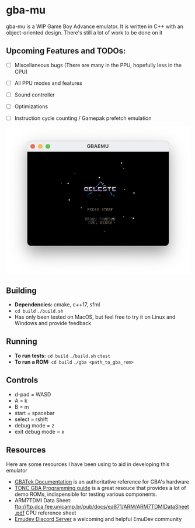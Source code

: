 # gba-mu

gba-mu is a WIP Game Boy Advance emulator. It is written in C++ with an object-oriented design. There's still a lot of work to be done on it

## Upcoming Features and TODOs:
- [ ] Miscellaneous bugs (There are many in the PPU, hopefully less in the CPU)
- [ ] All PPU modes and features
- [ ] Sound controller
- [ ] Optimizations
- [ ] Instruction cycle counting / Gamepak prefetch emulation


![Alt text](media/celeste.png?raw=true)


## Building 
* **Dependencies:** cmake, c++17, sfml
* `cd build` `./build.sh`
* Has only been tested on MacOS, but feel free to try it on Linux and Windows and provide feedback
## Running
* **To run tests:** `cd build` `./build.sh` `ctest`
* **To run a ROM:** `cd build` `./gba <path_to_gba_rom>`
## Controls
* d-pad = WASD
* A = k
* B = m
* start = spacebar
* select = rshift
* debug mode = z
* exit debug mode = x

## Resources
Here are some resources I have been using to aid in developing this emulator
* [GBATek Documentation](https://problemkaputt.de/gbatek.htm#armcpureference) is an authoritative reference for GBA's hardware
* [TONC GBA Programming guide](https://www.coranac.com/tonc/text/) is a great resouce that provides a lot of demo ROMs, indispensible for testing various components.
* ARM7TDMI Data Sheet: ftp://ftp.dca.fee.unicamp.br/pub/docs/ea871/ARM/ARM7TDMIDataSheet.pdf CPU reference sheet
* [Emudev Discord Server](https://discord.gg/xxkAe5xm) a welcoming and helpful EmuDev community

